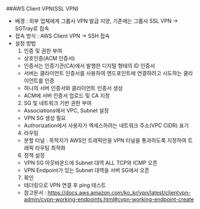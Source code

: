 ##AWS Client VPN(SSL VPN)
- 배경 : 외부 업체에게 그룹사 VPN 발급 지양, 기존에는 그룹사 SSL VPN -> SGTray로 접속
- 접속 방식 : AWS Client VPN -> SSH 접속
- 설정 방법 
  1) 인증 및 권한 부여
  - 상호인증(ACM 인증서)
  - 인증서는 인증기관(CA)에서 발행한 디지털 형태의 ID 인증서
  - 서버는 클라이언트 인증서를 사용하여 엔드포인트에 연결하려고 시도하는 클라이언트를 인증
  - 하나의 서버 인증서와 클라이언트 인증서 생성
  - ACM에 서버 인증서 업로드 및 CA 지정
  2) SG 및 네트워크 기반 권한 부여
  - Associations에서 VPC, Subnet 설정
  - VPN SG 생성 필요
  - Authorization에서 사용자가 엑세스하려는 네트워크 주소(VPC CIDR) 표기
  4) 라우팅
  - 분할 터널 : 목적지가 AWS인 트래픽만을 VPN 터널을 통과하도록 지정하여 트래픽 라우팅 최적화
  6) 정책 설정
  - VPN SG 아웃바운드에 Subnet 대역 ALL TCP와 ICMP 오픈
  - VPN Endpoint가 있는 Subnet 대역을 서버 SG에서 오픈
  7) 확인
  - 테더링으로 VPN 연결 후 ping 테스트
  - 참고문서 : https://docs.aws.amazon.com/ko_kr/vpn/latest/clientvpn-admin/cvpn-working-endpoints.html#cvpn-working-endpoint-create
